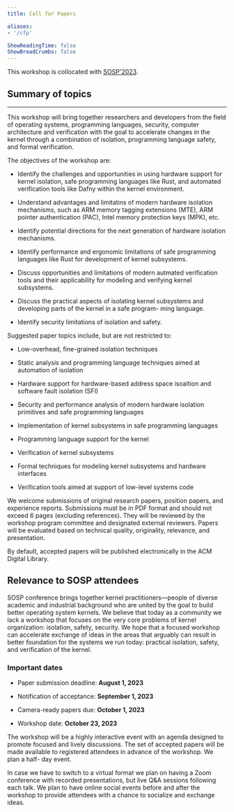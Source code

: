 ```yaml
---
title: Call for Papers

aliases:
- '/cfp'

ShowReadingTime: false
ShowBreadCrumbs: false
---
```


This workshop is collocated with [SOSP'2023](https://sosp2023.mpi-sws.org/).

## Summary of topics
---
This workshop will bring together researchers and developers from the field of
operating systems, programming languages, security, computer architecture and
verification with the goal to accelerate changes in the kernel through a
combination of isolation, programming language safety, and formal verification.

The objectives of the workshop are:

* Identify the challenges and opportunities in using hardware support for
kernel isolation, safe programming languages like Rust, and automated
verification tools like Dafny within the kernel environment.

* Understand advantages and limitatins of modern hardware isolation mechanisms,
such as ARM memory tagging extensions (MTE), ARM pointer authentication (PAC),
Intel memory protection keys (MPK), etc.

* Identify potential directions for the next generation of hardware isolation
  mechanisms.

* Identify performance and ergonomic limitations of safe programming languages
  like Rust for development of kernel subsystems.

* Discuss opportunities and limitations of modern autmated verification tools
  and their applicability for modeling and verifying kernel subsystems.

* Discuss the practical aspects of isolating kernel subsystems and developing
  parts of the kernel in a safe program- ming language.

* Identify security limitations of isolation and safety.

Suggested paper topics include, but are not restricted to:
* Low-overhead, fine-grained isolation techniques

* Static analysis and programming language techniques aimed at automation of
  isolation

* Hardware support for hardware-based address space isoaltion and software
  fault isolation (SFI)

* Security and performance analysis of modern hardware isolation primitives and
  safe programming languages

* Implementation of kernel subsystems in safe programming languages

* Programming language support for the kernel

* Verification of kernel subsystems

* Formal techniques for modeling kernel subsystems and hardware interfaces

* Verification tools aimed at support of low-level systems code

We welcome submissions of original research papers, position papers, and
experience reports. Submissions must be in PDF format and should not exceed 6
pages (excluding references). They will be reviewed by the workshop program
committee and designated external reviewers. Papers will be evaluated based on
technical quality, originality, relevance, and presentation.

By default, accepted papers will be published electronically in the ACM Digital
Library.

## Relevance to SOSP attendees
SOSP conference brings together kernel practitioners—people of diverse academic
and industrial background who are united by the goal to build better operating
system kernels. We believe that today as a community we lack a workshop that
focuses on the very core problems of kernel organization: isolation, safety,
security. We hope that a focused workshop can accelerate exchange of ideas in
the areas that arguably can result in better foundation for the systems we run
today: practical isolation, safety, and verification of the kernel.

### Important dates
* Paper submission deadline: **August 1, 2023**

* Notification of acceptance: **September 1, 2023**

* Camera-ready papers due: **October 1, 2023**

* Workshop date: **October 23, 2023**

The workshop will be a highly interactive event with an agenda designed to
promote focused and lively discussions. The set of accepted papers will be made
available to registered attendees in advance of the workshop. We plan a half-
day event.

In case we have to switch to a virtual format we plan on having a Zoom
conference with recorded presentations, but live Q&A sessions following each
talk. We plan to have online social events before and after the workshop to
provide attendees with a chance to socialize and exchange ideas.
